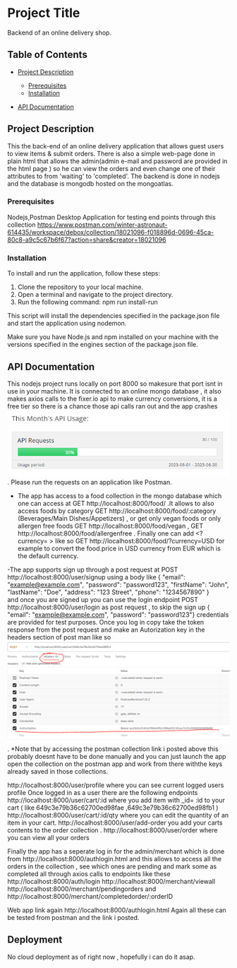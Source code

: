 # Project Title

Backend of an online delivery shop.

## Table of Contents

- [Project Description](#project-description)


  - [Prerequisites](#prerequisites)
  - [Installation](#installation)


- [API Documentation](#api-documentation)

## Project Description

This the back-end of an online delivery application that allows guest users to view items & submit orders. There is also a simple web-page done in plain html that allows the admin(admin e-mail and password are provided in the html page )  so he can view the orders and even change one of their attributes to from 'waiting' to 'completed'. The backend is done in nodejs and the database is mongodb hosted on the mongoatlas.


### Prerequisites

Nodejs,Postman Desktop Application for testing end points through this collection https://www.postman.com/winter-astronaut-614435/workspace/debox/collection/18021096-f018896d-0696-45ca-80c8-a9c5c67b6f67?action=share&creator=18021096 

### Installation

To install and run the application, follow these steps:

1. Clone the repository to your local machine.
2. Open a terminal and navigate to the project directory.
3. Run the following command:
   npm run install-run

This script will install the dependencies specified in the package.json file and start the application using nodemon.

Make sure you have Node.js and npm installed on your machine with the versions specified in the engines section of the package.json file.



## API Documentation
This nodejs project runs locally on port 8000 so makesure that port isnt in use in your machine. It is  connected to an online mongo database , it also makes axios calls to the fixer.io api to make currency conversions, it is a free tier so there is a chance those api calls ran out and the app crashes ![Alt text](image.png). Please run the requests on an application like Postman.


- The app has access to a food collection in the mongo database which one can access at GET http://localhost:8000/food/ .It allows to  also access foods by category  GET http://localhost:8000/food/:category   (Beverages/Main Dishes/Appetizers) , or get only vegan foods or only allergen free foods GET http://localhost:8000/food/vegan , GET http://localhost:8000/food/allergenfree .
Finally one  can add <?currency=   >   like so GET http://localhost:8000/food/?currency=USD for example to convert the food.price in USD currency from EUR which is the default currency.

-The app supports sign up through a post request at POST http://localhost:8000/user/signup  using a body like 
{
  "email": "example@example.com",
  "password": "password123",
  "firstName": "John",
  "lastName": "Doe",
  "address": "123 Street",
  "phone": "1234567890"
}  
and once  you are signed up you can use the login endpoint POST http://localhost:8000/user/login as post request  , to skip the sign up  {
  "email": "example@example.com",
  "password": "password123"} credentials are provided for test purposes.
Once you log in copy take the token response from the post request and make an Autorization key in the headers section of post man like so ![Alt text](image-1.png)  . *Note that by accessing the postman collection link i posted above this probably doesnt have to be done manually and you can just launch the app open the collection on the postman app and work from there withthe keys already saved in those collections.

http://localhost:8000/user/profile where you can see current logged users profile
Once logged in as a user there are the following endpoints    http://localhost:8000/user/cart/:id where you add item with _id= :id to your cart ( like 649c3e79b36c62700ed98fae ,649c3e79b36c62700ed98fb1 )
http://localhost:8000/user/cart/:id/qty where you can edit the quantity of an item in your cart. 
http://localhost:8000/user/add-order you add your carts contents to the order collection .
http://localhost:8000/user/order where you can view all your orders

Finally the app has a seperate log in for the admin/merchant which is done from http://localhost:8000/authlogin.html and  this allows  to access all the orders in the collection , see which ones are pending and mark some as completed all through axios calls to endpoints like these 
http://localhost:8000/auth/login
http://localhost:8000/merchant/viewall 
http://localhost:8000/merchant/pendingorders and 
http://localhost:8000/merchant/completedorder/:orderID
  

  Web app link again http://localhost:8000/authlogin.html
Again all these can be tested from postman and the link i posted.





## Deployment

No cloud deployment as of right now , hopefully i can do it asap.

